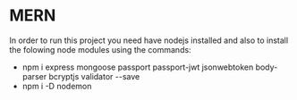 # MERN

In order to run this project you need have nodejs installed and also to install the folowing node modules using the commands:
- npm i express mongoose passport passport-jwt jsonwebtoken body-parser bcryptjs validator --save
- npm i -D nodemon
